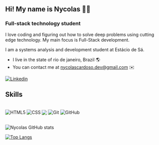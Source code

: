 
## Hi! My name is Nycolas 👋🏽 ##

### Full-stack technology student ###

I love coding and figuring out how to solve deep problems using cutting edge technology. My main focus is Full-Stack development.

I am a systems analysis and development student at Estácio de Sá.

* I live in the state of rio de janeiro, Brazil 🌎
* You can contact me at nycolascardoso.dev@gmail.com ✉️
    
[![Linkedin](https://img.shields.io/badge/LinkedIn-0077B5?style=for-the-badge&logo=linkedin&logoColor=white)](https://linkedin.com/in/nycolas-cardoso06)


## Skills
<div style="display: inline_block"><br>
<img align="center" src="https://img.shields.io/badge/HTML5-E34F26?style=for-the-badge&logo=html5&logoColor=white" alt="HTML5">
<img align="center" src="https://img.shields.io/badge/CSS-239120?&style=for-the-badge&logo=css3&logoColor=white" alt="CSS">
<img align="center" src=https://img.shields.io/badge/JavaScript-F7DF1E?style=for-the-badge&logo=javascript&logoColor=black "alt="JavaScript">
<img align="center" src="https://img.shields.io/badge/GIT-E44C30?style=for-the-badge&logo=git&logoColor=white "alt="Git">
<img align="center" src="https://img.shields.io/badge/GitHub-100000?style=for-the-badge&logo=github&logoColor=white "alt="GitHub">
</div><br>

![Nycolas GitHub stats](https://github-readme-stats.vercel.app/api?username=NycolasC&show_icons=true&theme=tokyonight)

[![Top Langs](https://github-readme-stats.vercel.app/api/top-langs/?username=NycolasC&layout=compact)](https://github.com/NyolasC/github-readme-stats)
